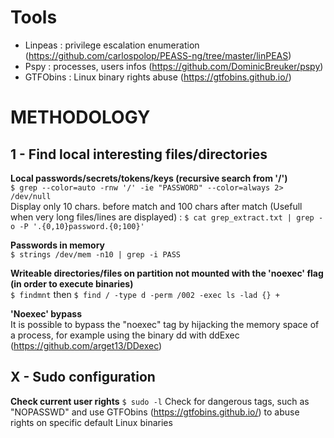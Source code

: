 # Tools
- Linpeas : privilege escalation enumeration (https://github.com/carlospolop/PEASS-ng/tree/master/linPEAS)
- Pspy : processes, users infos (https://github.com/DominicBreuker/pspy)
- GTFObins : Linux binary rights abuse (https://gtfobins.github.io/)  
  
# METHODOLOGY
## 1 - Find local interesting files/directories   
**Local passwords/secrets/tokens/keys (recursive search from '/')**  
	`$ grep --color=auto -rnw '/' -ie "PASSWORD" --color=always 2> /dev/null`  
	Display only 10 chars. before match and 100 chars after match (Usefull when very long files/lines are displayed) : `$ cat grep_extract.txt | grep -o -P '.{0,10}password.{0;100}'`  
	
**Passwords in memory**  
	`$ strings /dev/mem -n10 | grep -i PASS`  
	
**Writeable directories/files on partition not mounted with the 'noexec' flag (in order to execute binaries)**  
	`$ findmnt` then `$ find / -type d -perm /002 -exec ls -lad {} +`   
  
**'Noexec' bypass**  
	It is possible to bypass the "noexec" tag by hijacking the memory space of a process, for example using the binary dd with ddExec (https://github.com/arget13/DDexec)  
   
## X - Sudo configuration  
**Check current user rights** 
	`$ sudo -l`
	Check for dangerous tags, such as "NOPASSWD" and use GTFObins (https://gtfobins.github.io/) to abuse rights on specific default Linux binaries
